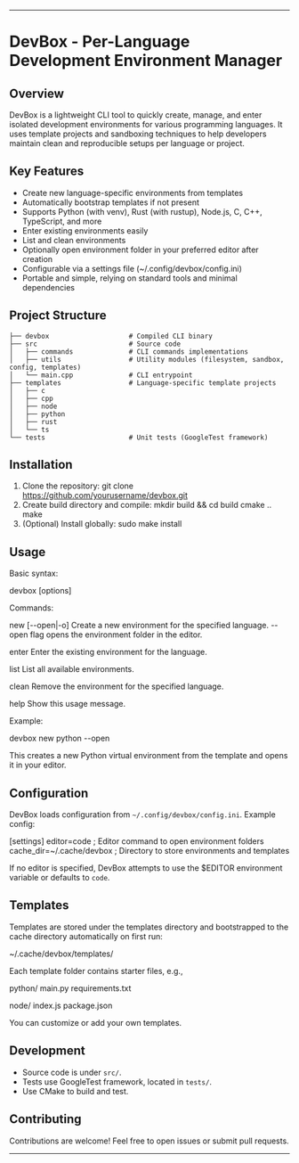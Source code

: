
---

DevBox - Per-Language Development Environment Manager
====================================================

Overview
--------
DevBox is a lightweight CLI tool to quickly create, manage, and enter isolated development environments for various programming languages. It uses template projects and sandboxing techniques to help developers maintain clean and reproducible setups per language or project.

Key Features
------------
- Create new language-specific environments from templates
- Automatically bootstrap templates if not present
- Supports Python (with venv), Rust (with rustup), Node.js, C, C++, TypeScript, and more
- Enter existing environments easily
- List and clean environments
- Optionally open environment folder in your preferred editor after creation
- Configurable via a settings file (~/.config/devbox/config.ini)
- Portable and simple, relying on standard tools and minimal dependencies

Project Structure
-----------------
```
├── devbox                    # Compiled CLI binary
├── src                       # Source code
│   ├── commands              # CLI commands implementations
│   ├── utils                 # Utility modules (filesystem, sandbox, config, templates)
│   └── main.cpp              # CLI entrypoint
├── templates                 # Language-specific template projects
│   ├── c
│   ├── cpp
│   ├── node
│   ├── python
│   ├── rust
│   └── ts
└── tests                     # Unit tests (GoogleTest framework)
```
Installation
------------
1. Clone the repository:
   git clone https://github.com/yourusername/devbox.git
2. Create build directory and compile:
   mkdir build && cd build
   cmake ..
   make
3. (Optional) Install globally:
   sudo make install

Usage
-----
Basic syntax:

  devbox <command> <language> [options]

Commands:

  new <language> [--open|-o]   Create a new environment for the specified language.
                               --open flag opens the environment folder in the editor.

  enter <language>             Enter the existing environment for the language.

  list                        List all available environments.

  clean <language>            Remove the environment for the specified language.

  help                        Show this usage message.

Example:

  devbox new python --open

This creates a new Python virtual environment from the template and opens it in your editor.

Configuration
-------------
DevBox loads configuration from `~/.config/devbox/config.ini`. Example config:

  [settings]
  editor=code            ; Editor command to open environment folders
  cache_dir=~/.cache/devbox   ; Directory to store environments and templates

If no editor is specified, DevBox attempts to use the $EDITOR environment variable or defaults to `code`.

Templates
---------
Templates are stored under the templates directory and bootstrapped to the cache directory automatically on first run:

  ~/.cache/devbox/templates/

Each template folder contains starter files, e.g.,

  python/
    main.py
    requirements.txt

  node/
    index.js
    package.json

You can customize or add your own templates.

Development
-----------
- Source code is under `src/`.
- Tests use GoogleTest framework, located in `tests/`.
- Use CMake to build and test.

Contributing
------------
Contributions are welcome! Feel free to open issues or submit pull requests.

---


